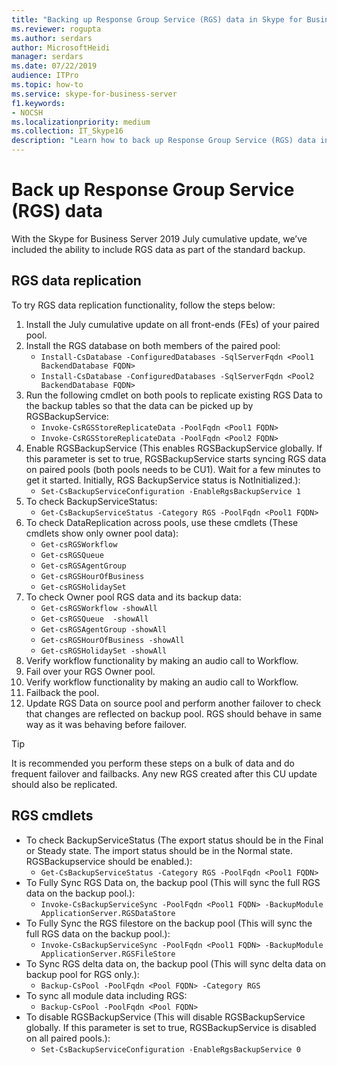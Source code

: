 ```yaml
---
title: "Backing up Response Group Service (RGS) data in Skype for Business Server 2019"
ms.reviewer: rogupta
ms.author: serdars
author: MicrosoftHeidi
manager: serdars
ms.date: 07/22/2019
audience: ITPro
ms.topic: how-to
ms.service: skype-for-business-server
f1.keywords:
- NOCSH
ms.localizationpriority: medium
ms.collection: IT_Skype16
description: "Learn how to back up Response Group Service (RGS) data in Skype for Business Server 2019."
---
```


# Back up Response Group Service (RGS) data

With the Skype for Business Server 2019 July cumulative update, we’ve included the ability to include RGS data as part of the standard backup.

## RGS data replication

To try RGS data replication functionality, follow the steps below:

1. Install the July cumulative update on all front-ends (FEs) of your paired pool.
1. Install the RGS database on both members of the paired pool:
    - `Install-CsDatabase -ConfiguredDatabases -SqlServerFqdn <Pool1 BackendDatabase FQDN>`
    - `Install-CsDatabase -ConfiguredDatabases -SqlServerFqdn <Pool2 BackendDatabase FQDN>`
1. Run the following cmdlet on both pools to replicate existing RGS Data to the backup tables so that the data can be picked up by RGSBackupService:
    - `Invoke-CsRGSStoreReplicateData -PoolFqdn <Pool1 FQDN>`
    - `Invoke-CsRGSStoreReplicateData -PoolFqdn <Pool2 FQDN>`
1. Enable RGSBackupService (This enables RGSBackupService globally. If this parameter is set to true, RGSBackupService starts syncing RGS data on paired pools (both pools needs to be CU1). Wait for a few minutes to get it started. Initially, RGS BackupService status is NotInitialized.):
    - `Set-CsBackupServiceConfiguration -EnableRgsBackupService 1`
1. To check BackupServiceStatus:
    - `Get-CsBackupServiceStatus -Category RGS -PoolFqdn <Pool1 FQDN>`
1. To check DataReplication across pools, use these cmdlets (These cmdlets show only owner pool data):
    - `Get-csRGSWorkflow`
    - `Get-csRGSQueue`
    - `Get-csRGSAgentGroup`
    - `Get-csRGSHourOfBusiness`
    - `Get-csRGSHolidaySet`
1. To check Owner pool RGS data and its backup data:
    - `Get-csRGSWorkflow -showAll`
    - `Get-csRGSQueue  -showAll`
    - `Get-csRGSAgentGroup -showAll`
    - `Get-csRGSHourOfBusiness -showAll`
    - `Get-csRGSHolidaySet -showAll`
1. Verify workflow functionality by making an audio call to Workflow.
1. Fail over your RGS Owner pool.
1. Verify workflow functionality by making an audio call to Workflow.
1. Failback the pool.
1. Update RGS Data on source pool and perform another failover to check that changes are reflected on backup pool. RGS should behave in same way as it was behaving before failover.

> [!TIP]
> It is recommended you perform these steps on a bulk of data and do frequent failover and failbacks. Any new RGS created after this CU update should also be replicated.

## RGS cmdlets

- To check BackupServiceStatus (The export status should be in the Final or Steady state. The import status should be in the Normal state. RGSBackupservice should be enabled.):
    - `Get-CsBackupServiceStatus -Category RGS -PoolFqdn <Pool1 FQDN>`
- To Fully Sync RGS Data on, the backup pool (This will sync the full RGS data on the backup pool.):
    - `Invoke-CsBackupServiceSync -PoolFqdn <Pool1 FQDN> -BackupModule ApplicationServer.RGSDataStore`
- To Fully Sync the RGS filestore on the backup pool (This will sync the full RGS data on the backup pool.):
    - `Invoke-CsBackupServiceSync -PoolFqdn <Pool1 FQDN> -BackupModule ApplicationServer.RGSFileStore`
- To Sync RGS delta data on, the backup pool (This will sync delta data on backup pool for RGS only.):
    - `Backup-CsPool -PoolFqdn <Pool FQDN> -Category RGS`
- To sync all module data including RGS:
    - `Backup-CsPool -PoolFqdn <Pool FQDN>`
- To disable RGSBackupService (This will disable RGSBackupService globally. If this parameter is set to true, RGSBackupService is disabled on all paired pools.):
    - `Set-CsBackupServiceConfiguration -EnableRgsBackupService 0`
